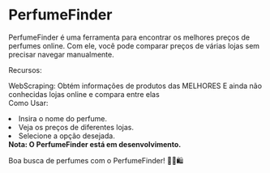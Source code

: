 
 <h1>PerfumeFinder</h1>
PerfumeFinder é uma ferramenta para encontrar os melhores preços de perfumes online. Com ele, você pode comparar preços de várias lojas sem precisar navegar manualmente.

Recursos:<br>

WebScraping: Obtém informações de produtos das MELHORES E ainda não conhecidas lojas online e compara entre elas<br>
Como Usar:

<li>Insira o nome do perfume.</li>
<li>Veja os preços de diferentes lojas.</li>
<li>Selecione a opção desejada.</li>
<b>Nota: O PerfumeFinder está em desenvolvimento.</b><br>

Boa busca de perfumes com o PerfumeFinder! 🌸👃🛍️
